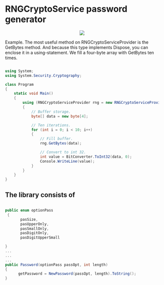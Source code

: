 # RNGCryptoService password generator

<p align="center">
<img src="https://i.gyazo.com/01515f43a2b33f5f6fbef3fdcfa6cd74.png">
</p>

Example. The most useful method on RNGCryptoServiceProvider is the GetBytes method. And because this type implements Dispose, you can enclose it in a using-statement. We fill a four-byte array with GetBytes ten times.

```C#

using System;
using System.Security.Cryptography;

class Program
{
    static void Main()
    {
        using (RNGCryptoServiceProvider rng = new RNGCryptoServiceProvider())
        {
            // Buffer storage.
            byte[] data = new byte[4];

            // Ten iterations.
            for (int i = 0; i < 10; i++)
            {
                // Fill buffer.
                rng.GetBytes(data);

                // Convert to int 32.
                int value = BitConverter.ToInt32(data, 0);
                Console.WriteLine(value);
            }
        }
    }
}

```

## The library consists of

```c#

public enum optionPass
 {
       pasSize,
       pasUpperOnly,
       pasSmallOnly,
       pasDigitOnly,
       pasDigitUpperSmall

}
...
...
...
public Password(optionPass passOpt, int length)
{
      getPassword = NewPassword(passOpt, length).ToString();
}

```





